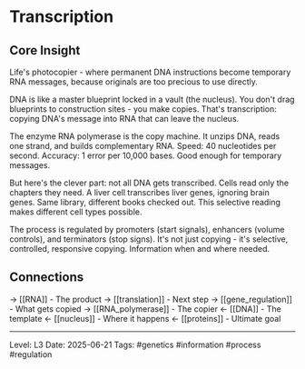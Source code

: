 # Transcription

## Core Insight
Life's photocopier - where permanent DNA instructions become temporary RNA messages, because originals are too precious to use directly.

DNA is like a master blueprint locked in a vault (the nucleus). You don't drag blueprints to construction sites - you make copies. That's transcription: copying DNA's message into RNA that can leave the nucleus.

The enzyme RNA polymerase is the copy machine. It unzips DNA, reads one strand, and builds complementary RNA. Speed: 40 nucleotides per second. Accuracy: 1 error per 10,000 bases. Good enough for temporary messages.

But here's the clever part: not all DNA gets transcribed. Cells read only the chapters they need. A liver cell transcribes liver genes, ignoring brain genes. Same library, different books checked out. This selective reading makes different cell types possible.

The process is regulated by promoters (start signals), enhancers (volume controls), and terminators (stop signs). It's not just copying - it's selective, controlled, responsive copying. Information when and where needed.

## Connections
→ [[RNA]] - The product
→ [[translation]] - Next step
→ [[gene_regulation]] - What gets copied
→ [[RNA_polymerase]] - The copier
← [[DNA]] - The template
← [[nucleus]] - Where it happens
← [[proteins]] - Ultimate goal

---
Level: L3
Date: 2025-06-21
Tags: #genetics #information #process #regulation